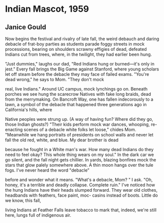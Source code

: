 # Indian Mascot, 1959
## Janice Gould
Now begins the festival and rivalry of late fall,
the weird debauch and daring debacle
of frat-boy parties as students parade foggy streets in mock
processions, bearing on shoulders scrawny effigies of dead,
defeated Indians cut from trees, where,
in the twilight, they had earlier been hung.

"Just dummies," laughs our dad, "Red Indians hung
or burned—it's only in jest." Every fall
brings the Big Game against Stanford, where
young scholars let off steam before the debacle
they may face of failed exams. "You're dead
wrong," he says to Mom. "They don't mock

real, live Indians." Around UC campus, mock
lynchings go on. Beneath porches we see hung
the scarecrow Natives with fake long braids, dead
from the merrymaking. On Bancroft Way, one has fallen
indecorously to a lawn, a symbol of the debacle
that happened three generations ago in California's hills, where

Native peoples were strung up. (A way of having fun? Where
did they go, those Indian ghosts?) "Their kids perform mock
war dances, whooping, re-enacting scenes of a debacle
white folks let loose," chides Mom. "Meanwhile we hang
portraits of presidents on school walls and never let fall
the old red, white, and blue. My dear brother is dead

because he fought in a White man's war. How many dead
Indians do they need to feel okay? This whole thing wears
on my soul." In the dark car we go silent, and the fall
night gets chillier. In yards, blazing bonfires mock
the stars that glow palely somewhere above. A thin moon hangs
over the tule fogs. I've never heard the word "debacle”

before and wonder what it means. "What's a debacle,
Mom? " I ask. "Oh, honey, it's a terrible and deadly
collapse. Complete ruin." I've noticed how the hung
Indians have their heads slumped forward. They wear
old clothes, headbands with feathers, face paint, moc-
casins instead of boots. Little do we know, this fall,

living Indians at Feather Falls
leave tobacco to mark that, indeed,
we're still here, lungs full of indigenous air.